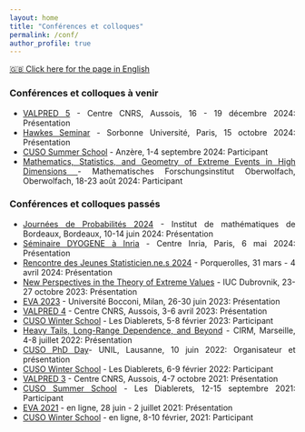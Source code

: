 ```yaml
---
layout: home
title: "Conférences et colloques" 
permalink: /conf/
author_profile: true
---
```


[:uk: Click here for the page in English](https://fabienbaeriswyl.fr/conf-en)
<style>body {text-align: justify}</style>
### Conférences et colloques à venir 
- [VALPRED 5](http://wintenberger.fr/VALPRED.html) - Centre CNRS, Aussois, 16 - 19 décembre 2024: Présentation 
- [Hawkes Seminar](https://sites.google.com/site/charlottedionblanc/home/resarch/emergence-hawkes) - Sorbonne Université, Paris, 15 octobre 2024: Présentation
- [CUSO Summer School](https://statistique.cuso.ch/?id=2688&tx_displaycontroller[showUid]=7108) - Anzère, 1-4 septembre 2024: Participant 
- [Mathematics, Statistics, and Geometry of Extreme Events in High Dimensions
](https://www.mfo.de/occasion/2434/www_view) - Mathematisches Forschungsinstitut Oberwolfach, Oberwolfach, 18-23 août 2024: Participant 

### Conférences et colloques passés
- [Journées de Probabilités 2024](https://indico.math.cnrs.fr/event/11353/overview) - Institut de mathématiques de Bordeaux, Bordeaux, 10-14 juin 2024: Présentation
- [Séminaire DYOGENE à Inria](https://www.di.ens.fr/dyogene/index.html) - Centre Inria, Paris, 6 mai 2024: Présentation
- [Rencontre des Jeunes Statisticien.ne.s 2024](https://rjs2024.sciencesconf.org) - Porquerolles, 31 mars - 4 avril 2024: Présentation 
- [New Perspectives in the Theory of Extreme Values](https://web.math.pmf.unizg.hr/paagrv/dubrovnik-meeting-2023) - IUC Dubrovnik, 23-27 octobre 2023: Présentation
- [EVA 2023](https://dec.unibocconi.eu/research/extreme-value-analysis-eva-2023) - Université Bocconi, Milan, 26-30 juin 2023: Présentation
- [VALPRED 4](https://wintenberger.fr/VALPRED.html) - Centre CNRS, Aussois, 3-6 avril 2023: Présentation
- [CUSO Winter School](https://statistique.cuso.ch/?id=2688&tx_displaycontroller[showUid]=6524) - Les Diablerets, 5-8 février 2023: Participant 
- [Heavy Tails, Long-Range Dependence, and Beyond](https://conferences.cirm-math.fr/2633.html) - CIRM, Marseille, 4-8 juillet 2022: Présentation 
- [CUSO PhD Day](https://statistique.cuso.ch/?id=2688&tx_displaycontroller[showUid]=6254)- UNIL, Lausanne, 10 juin 2022: Organisateur et présentation  
- [CUSO Winter School](https://statistique.cuso.ch/?id=2688&tx_displaycontroller[showUid]=6252) - Les Diablerets, 6-9 février 2022: Participant 
- [VALPRED 3](http://wintenberger.fr/VALPRED.html) - Centre CNRS, Aussois, 4-7 octobre 2021: Présentation  
- [CUSO Summer School](https://statistique.cuso.ch/?id=2688&tx_displaycontroller[showUid]=5459) - Les Diablerets, 12-15 septembre 2021: Participant 
- [EVA 2021](https://www.maths.ed.ac.uk/school-of-mathematics/eva-2021/program) - en ligne, 28 juin - 2 juillet 2021: Présentation  
- [CUSO Winter School](https://statistique.cuso.ch/?id=2688&tx_displaycontroller[showUid]=5460) - en ligne, 8-10 février, 2021: Participant 
